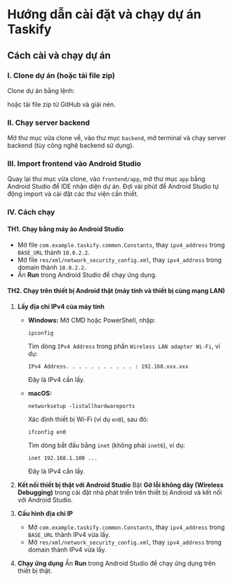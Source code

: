 # Hướng dẫn cài đặt và chạy dự án Taskify

## Cách cài và chạy dự án

### I. Clone dự án (hoặc tải file zip)
Clone dự án bằng lệnh:

hoặc tải file zip từ GitHub và giải nén.

### II. Chạy server backend
Mở thư mục vừa clone về, vào thư mục `backend`, mở terminal và chạy server backend (tùy công nghệ backend sử dụng).

### III. Import frontend vào Android Studio
Quay lại thư mục vừa clone, vào `frontend/app`, mở thư mục `app` bằng Android Studio để IDE nhận diện dự án. Đợi vài phút để Android Studio tự động import và cài đặt các thư viện cần thiết.

### IV. Cách chạy

#### TH1. Chạy bằng máy ảo Android Studio
- Mở file `com.example.taskify.common.Constants`, thay `ipv4_address` trong `BASE_URL` thành `10.0.2.2`.
- Mở file `res/xml/network_security_config.xml`, thay `ipv4_address` trong domain thành `10.0.2.2`.
- Ấn **Run** trong Android Studio để chạy ứng dụng.

#### TH2. Chạy trên thiết bị Android thật (máy tính và thiết bị cùng mạng LAN)
1. **Lấy địa chỉ IPv4 của máy tính**
   - **Windows:** Mở CMD hoặc PowerShell, nhập:
     ```
     ipconfig
     ```
     Tìm dòng `IPv4 Address` trong phần `Wireless LAN adapter Wi-Fi`, ví dụ:
     ```
     IPv4 Address. . . . . . . . . . . : 192.168.xxx.xxx
     ```
     Đây là IPv4 cần lấy.

   - **macOS:** 
     ```
     networksetup -listallhardwareports
     ```
     Xác định thiết bị Wi-Fi (ví dụ `en0`), sau đó:
     ```
     ifconfig en0
     ```
     Tìm dòng bắt đầu bằng `inet` (không phải `inet6`), ví dụ:
     ```
     inet 192.168.1.100 ...
     ```
     Đây là IPv4 cần lấy.

2. **Kết nối thiết bị thật với Android Studio**
   Bật **Gỡ lỗi không dây (Wireless Debugging)** trong cài đặt nhà phát triển trên thiết bị Android và kết nối với Android Studio.

3. **Cấu hình địa chỉ IP**
   - Mở `com.example.taskify.common.Constants`, thay `ipv4_address` trong `BASE_URL` thành IPv4 vừa lấy.
   - Mở `res/xml/network_security_config.xml`, thay `ipv4_address` trong domain thành IPv4 vừa lấy.

4. **Chạy ứng dụng**
   Ấn **Run** trong Android Studio để chạy ứng dụng trên thiết bị thật.
